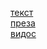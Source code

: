 [текст](https://docs.google.com/document/d/1YxOO5HTKSfOV-i1vY0k4Gv2vUYFuv7m5/edit?usp=share_link&ouid=110020821799243183881&rtpof=true&sd=true)  
[преза](https://drive.google.com/file/d/1qdoz0QcnWQjvVPYN2P1oO9XFEziNFKFO/view?usp=sharing)  
[видос](https://www.youtube.com/watch?v=5b_XqmbL3dg)
